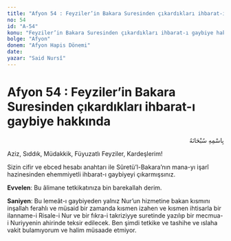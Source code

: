 ```yaml
---
title: "Afyon 54 : Feyziler’in Bakara Suresinden çıkardıkları ihbarat-ı gaybiye hakkında"
no: 54
id: "A-54"
konu: "Feyziler’in Bakara Suresinden çıkardıkları ihbarat-ı gaybiye hakkında"
bolge: "Afyon"
donem: "Afyon Hapis Dönemi"
date: 
yazar: "Said Nursî"
---
```


# Afyon 54 : Feyziler’in Bakara Suresinden çıkardıkları ihbarat-ı gaybiye hakkında

<p class="arabic" dir="rtl" title="Meal: “Her türlü noksan sıfatlardan yüce olan Allah’ın adıyla.”">بِاسْمِهِ سُبْحَانَهُ</p>

Aziz, Sıddık, Müdakkik, Füyuzatlı Feyziler, Kardeşlerim!

Sizin cifir ve ebced hesabı anahtarı ile Sûretü’l-Bakara’nın mana-yı işarî hazinesinden ehemmiyetli ihbarat-ı gaybiyeyi çıkarmışsınız.

**Evvelen**: Bu âlimane tetkikatınıza bin barekallah derim.

**Saniyen**: Bu lemeât-ı gaybiyeden yalnız Nur’un hizmetine bakan kısmını inşallah ferahlı ve müsaid bir zamanda kısmen izahen ve kısmen ihtisarla bir ilanname-i Risale-i Nur ve bir fıkra-i takriziyye suretinde yazılıp bir mecmua-i Nuriyyenin ahirinde teksir edilecek. Ben şimdi tetkike ve tashihe ve ıslaha vakit bulamıyorum ve halim müsaade etmiyor.
